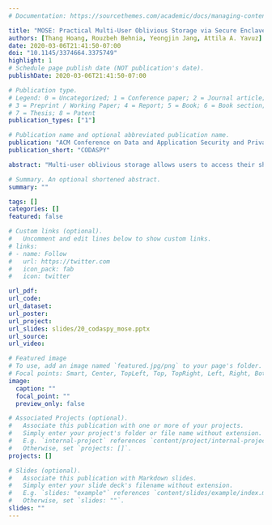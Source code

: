 ```yaml
---
# Documentation: https://sourcethemes.com/academic/docs/managing-content/

title: "MOSE: Practical Multi-User Oblivious Storage via Secure Enclaves"
authors: [Thang Hoang, Rouzbeh Behnia, Yeongjin Jang, Attila A. Yavuz]
date: 2020-03-06T21:41:50-07:00
doi: "10.1145/3374664.3375749"
highlight: 1
# Schedule page publish date (NOT publication's date).
publishDate: 2020-03-06T21:41:50-07:00

# Publication type.
# Legend: 0 = Uncategorized; 1 = Conference paper; 2 = Journal article;
# 3 = Preprint / Working Paper; 4 = Report; 5 = Book; 6 = Book section;
# 7 = Thesis; 8 = Patent
publication_types: ["1"]

# Publication name and optional abbreviated publication name.
publication: "ACM Conference on Data and Application Security and Privacy"
publication_short: "CODASPY"

abstract: "Multi-user oblivious storage allows users to access their shared data on the cloud while retaining access pattern obliviousness and data confidentiality simultaneously. Most secure and efficient oblivious storage systems focus on the utilization of the maximum network bandwidth in serving concurrent accesses via a trusted proxy. However, since the proxy executes a standard ORAM protocol over the network, the performance is capped by the network bandwidth and latency. Moreover, some important features such as access control and security against active adversaries have not been thoroughly explored in such proxy settings. In this paper, we propose MOSE, a multi-user oblivious storage system that is efficient and enjoys from some desirable security properties. Our main idea is to harness a secure enclave, namely Intel SGX, residing on the untrusted storage server to execute proxy logic, thereby, minimizing the network bottleneck of proxy-based designs. In this regard, we address various technical design challenges such as memory constraints, side-channel attacks and scalability issues when enabling proxy logic in the secure enclave. We present a formal security model and analysis for secure enclave multi-user ORAM with access control. We optimize MOSE to boost its throughput in serving concurrent requests. We implemented MOSE and evaluated its performance on commodity hardware. Our evaluation confirmed the efficiency of MOSE, where it achieves approximately two orders of magnitudes higher throughput than the state-of-the-art proxy-based design, and also, its performance is scalable proportional to the available system resources."

# Summary. An optional shortened abstract.
summary: ""

tags: []
categories: []
featured: false

# Custom links (optional).
#   Uncomment and edit lines below to show custom links.
# links:
# - name: Follow
#   url: https://twitter.com
#   icon_pack: fab
#   icon: twitter

url_pdf:
url_code:
url_dataset:
url_poster:
url_project:
url_slides: slides/20_codaspy_mose.pptx
url_source:
url_video:

# Featured image
# To use, add an image named `featured.jpg/png` to your page's folder. 
# Focal points: Smart, Center, TopLeft, Top, TopRight, Left, Right, BottomLeft, Bottom, BottomRight.
image:
  caption: ""
  focal_point: ""
  preview_only: false

# Associated Projects (optional).
#   Associate this publication with one or more of your projects.
#   Simply enter your project's folder or file name without extension.
#   E.g. `internal-project` references `content/project/internal-project/index.md`.
#   Otherwise, set `projects: []`.
projects: []

# Slides (optional).
#   Associate this publication with Markdown slides.
#   Simply enter your slide deck's filename without extension.
#   E.g. `slides: "example"` references `content/slides/example/index.md`.
#   Otherwise, set `slides: ""`.
slides: ""
---
```

